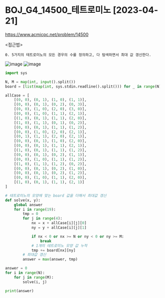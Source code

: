 # BOJ_G4_14500_테트로미노 [2023-04-21]
https://www.acmicpc.net/problem/14500

<접근법>
``` 
0. 5가지의 테트로미노의 모든 경우의 수를 정의하고, 다 탐색하면서 최대 값 갱신한다.
```
![image](https://user-images.githubusercontent.com/44998798/233576503-ec0f75ae-9e0d-47e3-8ee6-058bb0f899ed.png)
![image](https://user-images.githubusercontent.com/44998798/233576545-0b6afe58-8962-48f9-bb2d-6acb1a1d41ea.png)


```python
import sys

N, M = map(int, input().split())
board = [list(map(int, sys.stdin.readline().split())) for _ in range(N)]

allCase = [
    [(0, 0), (0, 1), (1, 0), (1, 1)], 
    [(0, 0), (0, 1), (0, 2), (0, 3)], 
    [(0, 0), (1, 0), (2, 0), (3, 0)], 
    [(0, 0), (1, 0), (1, 1), (2, 1)], 
    [(1, 0), (0, 1), (1, 1), (2, 0)], 
    [(1, 0), (1, 1), (0, 1), (0, 2)], 
    [(0, 0), (0, 1), (1, 1), (1, 2)],
    [(0, 0), (1, 0), (2, 0), (2, 1)], 
    [(0, 1), (1, 1), (2, 0), (2, 1)], 
    [(0, 0), (0, 1), (1, 0), (2, 0)],
    [(0, 0), (0, 1), (1, 1), (2, 1)],
    [(1, 0), (0, 1), (1, 1), (1, 2)],
    [(0, 0), (0, 1), (0, 2), (1, 1)],
    [(0, 0), (1, 0), (1, 1), (1, 2)],
    [(1, 0), (1, 1), (1, 2), (0, 2)],
    [(0, 0), (0, 1), (0, 2), (1, 0)],
    [(0, 0), (0, 1), (0, 2), (1, 2)],
    [(0, 0), (1, 0), (1, 1), (2, 0)],
    [(1, 0), (0, 1), (1, 1), (2, 1)] 
]

# 테트로미노의 모양에 맞는 board 값을 더해서 최대값 갱신
def solve(x, y):
    global answer
    for i in range(19):
        tmp = 0
        for j in range(4):
            nx = x + allCase[i][j][0]
            ny = y + allCase[i][j][1]

            if nx < 0 or nx >= N or ny < 0 or ny >= M:
                break
            # 1개의 테트로미노 모양 값 누적
            tmp += board[nx][ny]
        # 최대값 갱신
        answer = max(answer, tmp)

answer = 0
for i in range(N):
    for j in range(M):
        solve(i, j)

print(answer)

```
